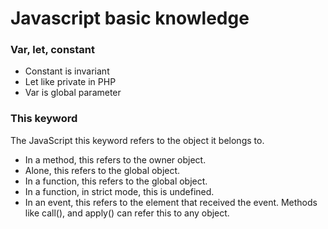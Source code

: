 # Javascript basic knowledge
### Var, let, constant
- Constant is invariant
- Let like private in PHP
- Var is global parameter

### This keyword
The JavaScript this keyword refers to the object it belongs to.
- In a method, this refers to the owner object.
- Alone, this refers to the global object.
- In a function, this refers to the global object.
- In a function, in strict mode, this is undefined.
- In an event, this refers to the element that received the event.
Methods like call(), and apply() can refer this to any object.